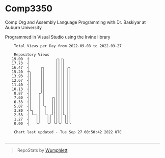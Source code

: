 # Comp3350
Comp Org and Assembly Language Programming with Dr. Baskiyar at Auburn University

Programmed in Visual Studio using the Irvine library

```
    Total Views per Day from 2022-09-08 to 2022-09-27

    Repository Views
   19.00  ┼            ╭╮╭╮
   17.73  ┤            ││││
   16.47  ┤     ╭╮     ││││ ╭╮
   15.20  ┼╮    ││     ││││ ││
   13.93  ┤│    ││     ││││ ││
   12.67  ┤│    ││     ││││ ││
   11.40  ┤│    ││     ││││ ││
   10.13  ┤│    ││     ││││ ││
    8.87  ┤│   ╭╯│     ││││ ││
    7.60  ┤│   │ │   ╭╮││││ ││
    6.33  ┤│   │ │   ││││││ ││
    5.07  ┤│   │ ╰╮  ││││││ ││
    3.80  ┤╰╮  │  │  ││││││ ││
    2.53  ┤ ╰─╮│  ╰╮╭╯││││╰╮││
    1.27  ┤   ││   ││ ││││ │││
    0.00  ┤   ╰╯   ╰╯ ╰╯╰╯ ╰╯╰

    Chart last updated - Tue Sep 27 00:50:42 2022 UTC
    
```

---

> RepoStats by [Wumphlett](https://github.com/Wumphlett)
